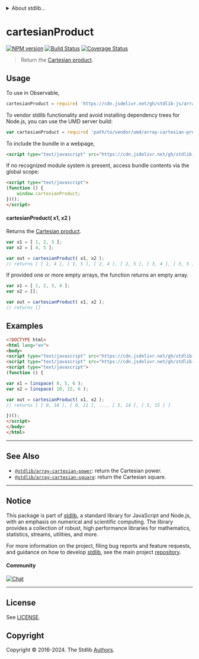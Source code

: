 <!--

@license Apache-2.0

Copyright (c) 2024 The Stdlib Authors.

Licensed under the Apache License, Version 2.0 (the "License");
you may not use this file except in compliance with the License.
You may obtain a copy of the License at

   http://www.apache.org/licenses/LICENSE-2.0

Unless required by applicable law or agreed to in writing, software
distributed under the License is distributed on an "AS IS" BASIS,
WITHOUT WARRANTIES OR CONDITIONS OF ANY KIND, either express or implied.
See the License for the specific language governing permissions and
limitations under the License.

-->


<details>
  <summary>
    About stdlib...
  </summary>
  <p>We believe in a future in which the web is a preferred environment for numerical computation. To help realize this future, we've built stdlib. stdlib is a standard library, with an emphasis on numerical and scientific computation, written in JavaScript (and C) for execution in browsers and in Node.js.</p>
  <p>The library is fully decomposable, being architected in such a way that you can swap out and mix and match APIs and functionality to cater to your exact preferences and use cases.</p>
  <p>When you use stdlib, you can be absolutely certain that you are using the most thorough, rigorous, well-written, studied, documented, tested, measured, and high-quality code out there.</p>
  <p>To join us in bringing numerical computing to the web, get started by checking us out on <a href="https://github.com/stdlib-js/stdlib">GitHub</a>, and please consider <a href="https://opencollective.com/stdlib">financially supporting stdlib</a>. We greatly appreciate your continued support!</p>
</details>

# cartesianProduct

[![NPM version][npm-image]][npm-url] [![Build Status][test-image]][test-url] [![Coverage Status][coverage-image]][coverage-url] <!-- [![dependencies][dependencies-image]][dependencies-url] -->

> Return the [Cartesian product][cartesian-product].



<section class="usage">

## Usage

To use in Observable,

```javascript
cartesianProduct = require( 'https://cdn.jsdelivr.net/gh/stdlib-js/array-cartesian-product@umd/browser.js' )
```

To vendor stdlib functionality and avoid installing dependency trees for Node.js, you can use the UMD server build:

```javascript
var cartesianProduct = require( 'path/to/vendor/umd/array-cartesian-product/index.js' )
```

To include the bundle in a webpage,

```html
<script type="text/javascript" src="https://cdn.jsdelivr.net/gh/stdlib-js/array-cartesian-product@umd/browser.js"></script>
```

If no recognized module system is present, access bundle contents via the global scope:

```html
<script type="text/javascript">
(function () {
    window.cartesianProduct;
})();
</script>
```

#### cartesianProduct( x1, x2 )

Returns the [Cartesian product][cartesian-product].

```javascript
var x1 = [ 1, 2, 3 ];
var x2 = [ 4, 5 ];

var out = cartesianProduct( x1, x2 );
// returns [ [ 1, 4 ], [ 1, 5 ], [ 2, 4 ], [ 2, 5 ], [ 3, 4 ], [ 3, 5 ] ]
```

If provided one or more empty arrays, the function returns an empty array.

```javascript
var x1 = [ 1, 2, 3, 4 ];
var x2 = [];

var out = cartesianProduct( x1, x2 );
// returns []
```

</section>

<!-- /.usage -->

<section class="notes">

</section>

<!-- /.notes -->

<section class="examples">

## Examples

<!-- eslint no-undef: "error" -->

```html
<!DOCTYPE html>
<html lang="en">
<body>
<script type="text/javascript" src="https://cdn.jsdelivr.net/gh/stdlib-js/array-linspace@umd/browser.js"></script>
<script type="text/javascript" src="https://cdn.jsdelivr.net/gh/stdlib-js/array-cartesian-product@umd/browser.js"></script>
<script type="text/javascript">
(function () {

var x1 = linspace( 0, 5, 6 );
var x2 = linspace( 10, 15, 6 );

var out = cartesianProduct( x1, x2 );
// returns [ [ 0, 10 ], [ 0, 11 ], ..., [ 5, 14 ], [ 5, 15 ] ]

})();
</script>
</body>
</html>
```

</section>

<!-- /.examples -->

<!-- Section for related `stdlib` packages. Do not manually edit this section, as it is automatically populated. -->

<section class="related">

* * *

## See Also

-   <span class="package-name">[`@stdlib/array-cartesian-power`][@stdlib/array/cartesian-power]</span><span class="delimiter">: </span><span class="description">return the Cartesian power.</span>
-   <span class="package-name">[`@stdlib/array-cartesian-square`][@stdlib/array/cartesian-square]</span><span class="delimiter">: </span><span class="description">return the Cartesian square.</span>

</section>

<!-- /.related -->

<!-- Section for all links. Make sure to keep an empty line after the `section` element and another before the `/section` close. -->


<section class="main-repo" >

* * *

## Notice

This package is part of [stdlib][stdlib], a standard library for JavaScript and Node.js, with an emphasis on numerical and scientific computing. The library provides a collection of robust, high performance libraries for mathematics, statistics, streams, utilities, and more.

For more information on the project, filing bug reports and feature requests, and guidance on how to develop [stdlib][stdlib], see the main project [repository][stdlib].

#### Community

[![Chat][chat-image]][chat-url]

---

## License

See [LICENSE][stdlib-license].


## Copyright

Copyright &copy; 2016-2024. The Stdlib [Authors][stdlib-authors].

</section>

<!-- /.stdlib -->

<!-- Section for all links. Make sure to keep an empty line after the `section` element and another before the `/section` close. -->

<section class="links">

[npm-image]: http://img.shields.io/npm/v/@stdlib/array-cartesian-product.svg
[npm-url]: https://npmjs.org/package/@stdlib/array-cartesian-product

[test-image]: https://github.com/stdlib-js/array-cartesian-product/actions/workflows/test.yml/badge.svg?branch=v0.2.1
[test-url]: https://github.com/stdlib-js/array-cartesian-product/actions/workflows/test.yml?query=branch:v0.2.1

[coverage-image]: https://img.shields.io/codecov/c/github/stdlib-js/array-cartesian-product/main.svg
[coverage-url]: https://codecov.io/github/stdlib-js/array-cartesian-product?branch=main

<!--

[dependencies-image]: https://img.shields.io/david/stdlib-js/array-cartesian-product.svg
[dependencies-url]: https://david-dm.org/stdlib-js/array-cartesian-product/main

-->

[chat-image]: https://img.shields.io/gitter/room/stdlib-js/stdlib.svg
[chat-url]: https://app.gitter.im/#/room/#stdlib-js_stdlib:gitter.im

[stdlib]: https://github.com/stdlib-js/stdlib

[stdlib-authors]: https://github.com/stdlib-js/stdlib/graphs/contributors

[umd]: https://github.com/umdjs/umd
[es-module]: https://developer.mozilla.org/en-US/docs/Web/JavaScript/Guide/Modules

[deno-url]: https://github.com/stdlib-js/array-cartesian-product/tree/deno
[deno-readme]: https://github.com/stdlib-js/array-cartesian-product/blob/deno/README.md
[umd-url]: https://github.com/stdlib-js/array-cartesian-product/tree/umd
[umd-readme]: https://github.com/stdlib-js/array-cartesian-product/blob/umd/README.md
[esm-url]: https://github.com/stdlib-js/array-cartesian-product/tree/esm
[esm-readme]: https://github.com/stdlib-js/array-cartesian-product/blob/esm/README.md
[branches-url]: https://github.com/stdlib-js/array-cartesian-product/blob/main/branches.md

[stdlib-license]: https://raw.githubusercontent.com/stdlib-js/array-cartesian-product/main/LICENSE

[cartesian-product]: https://en.wikipedia.org/wiki/Cartesian_product

<!-- <related-links> -->

[@stdlib/array/cartesian-power]: https://github.com/stdlib-js/array-cartesian-power/tree/umd

[@stdlib/array/cartesian-square]: https://github.com/stdlib-js/array-cartesian-square/tree/umd

<!-- </related-links> -->

</section>

<!-- /.links -->
